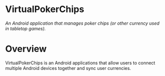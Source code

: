 VirtualPokerChips
=================

*An Android application that manages poker chips (or other currency used in tabletop games).*

Overview
========

VirtualPokerChips is an Android applications that allow users to connect multiple Android devices together and sync user currencies. 
